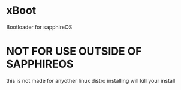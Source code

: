# xBoot
Bootloader for sapphireOS

# NOT FOR USE OUTSIDE OF SAPPHIREOS
this is not made for anyother linux distro installing will kill your install
